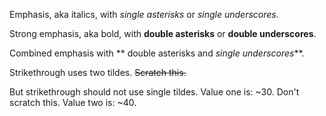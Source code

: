 Emphasis, aka italics, with *single asterisks* or _single underscores_.

Strong emphasis, aka bold, with **double asterisks** or __double underscores__.

Combined emphasis with ** double asterisks and _single underscores_**.

Strikethrough uses two tildes. ~~Scratch this.~~

But strikethrough should not use single tildes. Value one is: ~30. Don't scratch this. Value two is: ~40.
